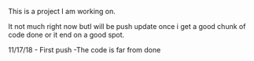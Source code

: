 This is a project I am working on.

It not much right now butI will be push update once i get a good chunk of code done or it end on a good spot.

11/17/18 - First push
	-The code is far from done